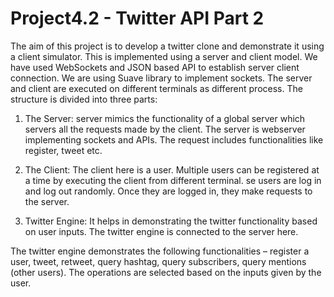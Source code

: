 # Project4.2 - Twitter API Part 2
The aim of this project is to develop a twitter clone and demonstrate it using a client simulator. This is implemented using a server and client model. 
We have used WebSockets and JSON based API to establish server client connection. We are using Suave library to implement sockets. 
The server and client are executed on different terminals as different process. The structure is divided into three parts:
1. The Server: server mimics the functionality of a global server which servers all the requests made by the client. The server is webserver implementing sockets and APIs. The request includes functionalities like register, tweet etc.

2. The Client: The client here is a user. Multiple users can be registered at a time by executing the client from different terminal. se users are log in and log out randomly. Once they are logged in, they make requests to the server.

3. Twitter Engine: It helps in demonstrating the twitter functionality based on user inputs. The twitter engine is connected to the server here.

The twitter engine demonstrates the following functionalities – register a user, tweet, retweet, query hashtag, query subscribers, query mentions (other users). The operations are selected based on the inputs given by the user.
